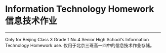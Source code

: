 # Information Technology Homework 信息技术作业
---
Only for Beijing Class 3 Grade 1 No.4 Senior High School's Information Technology Homework use.
仅用于北京三班高一四中的信息技术作业存储。
